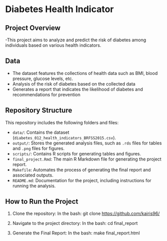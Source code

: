 # Diabetes Health Indicator

## Project Overview
-This project aims to analyze and predict the risk of diabetes among individuals
based on various health indicators. 

## Data
* The dataset features the collections of health data such as BMI, blood pressure, glucose levels, etc.
* Analysis of the risk of diabetes based on the collected data
* Generates a report that indicates the likelihood of diabetes and recommendations for prevention

## Repository Structure
This repository includes the following folders and files:
- `data/`: Contains the dataset (`diabetes_012_health_indicators_BRFSS2015.csv`).
- `output/`: Stores the generated analysis files, such as `.rds` files for tables and `.png` files for figures.
- `scripts/`: Contains R scripts for generating tables and figures.
- `final_project.Rmd`: The main R Markdown file for generating the project report.
- `Makefile`: Automates the process of generating the final report and associated outputs.
- `README.md`: Documentation for the project, including instructions for running the analysis.

## How to Run the Project
1. Clone the repository:
  In the bash:
     git clone https://github.com/kairis96/
     
2. Navigate to the project directory:
  In the bash:
     cd final_report
3. Generate the Final Report:
  In the bash:
     make final_report.html
